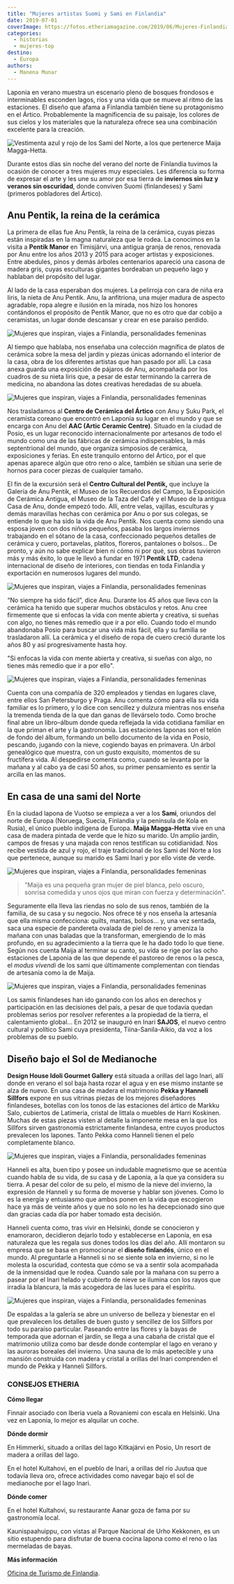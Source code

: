 ```yaml
---
title: "Mujeres artistas Suomi y Sami en Finlandia"
date: 2019-07-01
coverImage: https://fotos.etheriamagazine.com/2019/06/Mujeres-Finlandia-suomi-sami.jpg
categories: 
  - historias
  - mujeres-top
destino: 
  - Europa
authors: 
  - Manena Munar
---
```


Laponia en verano muestra un escenario pleno de bosques frondosos e interminables 
esconden lagos, ríos y una vida que se mueve al ritmo de las estaciones. El diseño que 
afama a Finlandia también tiene su protagonismo en el Ártico. Probablemente la 
magnificencia de su paisaje, los colores de sus cielos y los materiales que la 
naturaleza ofrece sea una combinación excelente para la creación. 

![Vestimenta azul y rojo de los Sami del Norte, a los que pertenerce Maija Magga-Hetta.](https://fotos.etheriamagazine.com/2019/06/Mujeres-Finlandia-vestido-sami.jpg "Vestimenta azul y rojo de los Sami del Norte, a los que pertenerce Maija Magga-Hetta. © Manena Munar")

Durante estos días sin noche del verano del norte de Finlandia tuvimos la ocasión de 
conocer a tres mujeres muy especiales. Les diferencia su forma de expresar el arte y les 
une su amor por esa tierra de **inviernos sin luz y veranos sin oscuridad**, donde 
conviven Suomi (finlandeses) y Sami (primeros pobladores del Ártico). 

## Anu Pentik, la reina de la cerámica

La primera de ellas fue Anu Pentik, la reina de la cerámica, cuyas piezas están 
inspiradas en la magna naturaleza que le rodea. La conocimos en la visita a **Pentik 
Manor** en Timisjärvi, una antigua granja de renos, renovada por Anu entre los años 2013 
y 2015 para acoger artistas y exposiciones. Entre abedules, pinos y demás árboles 
centenarios apareció una casona de madera gris, cuyas esculturas gigantes bordeaban un 
pequeño lago y hablaban del propósito del lugar. 

Al lado de la casa esperaban dos mujeres. La pelirroja con cara de niña era Iiris, la 
nieta de Anu Pentik. Anu, la anfitriona, una mujer madura de aspecto agradable, ropa 
alegre e ilusión en la mirada, nos hizo los honores contándonos el propósito de Pentik 
Manor, que no es otro que dar cobijo a ceramistas, un lugar donde descansar y crear en 
ese paraíso perdido. 

![Mujeres que inspiran, viajes a Finlandia, personalidades femeninas](https://fotos.etheriamagazine.com/2019/06/Mujeres-Finlandia-Ceramica.jpg "Platos de cerámica diseñados por Anu Pentik. © MM")

Al tiempo que hablaba, nos enseñaba una colección magnífica de platos de cerámica sobre 
la mesa del jardín y piezas únicas adornando el interior de la casa, obra de los 
diferentes artistas que han pasado por allí. La casa anexa guarda una exposición de 
pájaros de Anu, acompañada por los cuadros de su nieta Iiris que, a pesar de estar 
terminando la carrera de medicina, no abandona las dotes creativas heredadas de su 
abuela. 

![Mujeres que inspiran, viajes a Finlandia, personalidades femeninas](https://fotos.etheriamagazine.com/2019/06/Mujeres-Finlandia-pajaros.jpg "Anu Pentik en su estudio con sus pájaros de barro. © Manena Munar")

Nos trasladamos al **Centro de Cerámica del Ártico** con Anu y Suku Park, el ceramista 
coreano que encontró en Laponia su lugar en el mundo y que se encarga con Anu del **AAC 
(Artic Ceramic Centre)**. Situado en la ciudad de Posio, es un lugar reconocido 
internacionalmente por artesanos de todo el mundo como una de las fábricas de cerámica 
indispensables, la más septentrional del mundo, que organiza simposios de cerámica, 
exposiciones y ferias. En este tranquilo entorno del Ártico, por el que apenas aparece 
algún que otro reno o alce, también se sitúan una serie de hornos para cocer piezas de 
cualquier tamaño. 

El fin de la excursión será el **Centro Cultural del Pentik,** que incluye la Galería de 
Anu Pentik, el Museo de los Recuerdos del Campo, la Exposición de Cerámica Antigua, el 
Museo de la Taza del Café y el Museo de la antigua Casa de Anu, donde empezó todo. Allí, 
entre velas, vajillas, esculturas y demás maravillas hechas con cerámica por Anu o por 
sus colegas, se entiende lo que ha sido la vida de Anu Pentik. Nos cuenta como siendo 
una esposa joven con dos niños pequeños, pasaba los largos inviernos trabajando en el 
sótano de la casa, confeccionado pequeños detalles de cerámica y cuero, portavelas, 
platitos, floreros, pantalones o bolsos… De pronto, y aún no sabe explicar bien ni cómo 
ni por qué, sus obras tuvieron más y más éxito, lo que le llevó a fundar en 1971 
**Pentik LTD**, cadena internacional de diseño de interiores, con tiendas en toda 
Finlandia y exportación en numerosos lugares del mundo. 

![Mujeres que inspiran, viajes a Finlandia, personalidades femeninas](https://fotos.etheriamagazine.com/2019/06/Mujeres-Finlandia-tienda-Pentik.jpg "Diseño de Anu Pentik en su tienda de Posio. © MM")

“No siempre ha sido fácil”, dice Anu. Durante los 45 años que lleva con la cerámica ha 
tenido que superar muchos obstáculos y retos. Anu cree firmemente que si enfocas la vida 
con mente abierta y creativa, si sueñas con algo, no tienes más remedio que ir a por 
ello. Cuando todo el mundo abandonaba Posio para buscar una vida más fácil, ella y su 
familia se trasladaron allí. La cerámica y el diseño de ropa de cuero creció durante los 
años 80 y así progresivamente hasta hoy. 

"Si enfocas la vida con mente abierta y creativa, si sueñas con algo, no tienes más 
remedio que ir a por ello". 

![Mujeres que inspiran, viajes a Finlandia, personalidades femeninas](https://fotos.etheriamagazine.com/2019/06/Mujeres-Finlandia-jardin-Pentik.jpg "Jardín de la Casa-Estudio de Anu Pentik con obras de los artistas que se han alojado en ella. © MM")

Cuenta con una compañía de 320 empleados y tiendas en lugares clave, entre ellos San 
Petersburgo y Praga. Anu comenta cómo para ella su vida familiar es lo primero, y lo 
dice con sencillez y dulzura mientras nos enseña la tremenda tienda de la que dan ganas 
de llevárselo todo. Como broche final abre un libro–álbum donde queda reflejada la vida 
cotidiana familiar en la que priman el arte y la gastronomía. Las estaciones laponas son 
el telón de fondo del álbum, formando un bello documento de la vida en Posio, pescando, 
jugando con la nieve, cogiendo bayas en primavera. Un árbol genealógico que muestra, con 
un gusto exquisito, momentos de su fructífera vida. Al despedirse comenta como, cuando 
se levanta por la mañana y al cabo ya de casi 50 años, su primer pensamiento es sentir 
la arcilla en las manos. 

## En casa de una sami del Norte

En la ciudad lapona de Vuotso se empieza a ver a los **Sami**, oriundos del norte de 
Europa (Noruega, Suecia, Finlandia y la península de Kola en Rusia), el único pueblo 
indígena de Europa. **Maija Magga-Hetta** vive en una casa de madera pintada de verde 
que le hizo su marido. Un amplio jardín, campos de fresas y una majada con renos 
testifican su cotidianidad. Nos recibe vestida de azul y rojo, el traje tradicional de 
los Sami del Norte a los que pertenece, aunque su marido es Sami Inari y por ello viste 
de verde. 

![Mujeres que inspiran, viajes a Finlandia, personalidades femeninas](https://fotos.etheriamagazine.com/2019/06/Mujeres-Finlandia-samis.jpg "Casa de Maija Magga-Hetta. © MM")

> "Maija es una pequeña gran mujer de piel blanca, pelo oscuro, sonrisa comedida y unos 
> ojos que miran con fuerza y determinación". 

Seguramente ella lleva las riendas no solo de sus renos, también de la familia, de su 
casa y su negocio. Nos ofrece té y nos enseña la artesanía que ella misma confecciona: 
quilts, mantas, bolsos… y, una vez sentada, saca una especie de pandereta ovalada de 
piel de reno y ameniza la mañana con unas baladas que la transforman, emergiendo de lo 
más profundo, en su agradecimiento a la tierra que le ha dado todo lo que tiene. Según 
nos cuenta Maija al terminar su canto, su vida se rige por las ocho estaciones de 
Laponia de las que depende el pastoreo de renos o la pesca, el _modus vivendi_ de los 
sami que últimamente complementan con tiendas de artesanía como la de Maija. 

![Mujeres que inspiran, viajes a Finlandia, personalidades femeninas](https://fotos.etheriamagazine.com/2019/06/Mujeres-Finlandia-suomi-sami.jpg "A las mujeres Suomi (finlandesas) y Sami (primeros pobladores del país) les une el amor por su tierra. © MM")

Los samis finlandeses han ido ganando con los años en derechos y participación en las 
decisiones del país, a pesar de que todavía quedan problemas serios por resolver 
referentes a la propiedad de la tierra, el calentamiento global… En 2012 se inauguró en 
Inari **SAJOS**, el nuevo centro cultural y político Sami cuya presidenta, 
Tiina-Sanila-Aikio, da voz a los problemas de su pueblo. 

## Diseño bajo el Sol de Medianoche

**Design House Idoli Gourmet Gallery** está situada a orillas del lago Inari, allí donde 
en verano el sol baja hasta rozar el agua y en ese mismo instante se alza de nuevo. En 
una casa de madera el matrimonio **Pekka y Hanneli Sillfors** expone en sus vitrinas 
piezas de los mejores diseñadores finlandeses, botellas con los tonos de las estaciones 
del ártico de Markku Salo, cubiertos de Latimeria, cristal de Iittala o muebles de Harri 
Koskinen. Muchas de estas piezas visten al detalle la imponente mesa en la que los 
Sillfors sirven gastronomía estrictamente finlandesa, entre cuyos productos prevalecen 
los lapones. Tanto Pekka como Hanneli tienen el pelo completamente blanco. 

![Mujeres que inspiran, viajes a Finlandia, personalidades femeninas](https://fotos.etheriamagazine.com/2019/06/Mujeres-Finlandia-cenas-Millfors.jpg "En las comidas gourmet del matrimonio Sillfors, con productos finlandeses, emplean piezas de los diseñadores a los que representan. © MM")

Hanneli es alta, buen tipo y posee un indudable magnetismo que se acentúa cuando habla 
de su vida, de su casa y de Laponia, a la que ya considera su tierra. A pesar del color 
de su pelo, el mismo de la nieve del invierno, la expresión de Hanneli y su forma de 
moverse y hablar son jóvenes. Como lo es la energía y entusiasmo que ambos ponen en la 
vida que escogieron hace ya más de veinte años y que no solo no les ha decepcionado sino 
que dan gracias cada día por haber tomado esta decisión. 

Hanneli cuenta como, tras vivir en Helsinki, donde se conocieron y enamoraron, 
decidieron dejarlo todo y establecerse en Laponia, en esa naturaleza que les regala sus 
dones todos los días del año. Allí montaron su empresa que se basa en promocionar el 
**diseño finlandés**, único en el mundo. Al preguntarle a Hanneli si no se siente sola 
en invierno, si no le molesta la oscuridad, contesta que cómo se va a sentir sola 
acompañada de la inmensidad que le rodea. Cuando sale por la mañana con su perro a 
pasear por el Inari helado y cubierto de nieve se ilumina con los rayos que irradia la 
blancura, la más acogedora de las luces para el espíritu. 

![Mujeres que inspiran, viajes a Finlandia, personalidades femeninas](https://fotos.etheriamagazine.com/2019/06/Mujeres-Finlandia-matrimonio-Sillfors.jpg "El matrimonio Sillfors en la cabaña de cristal a orillas del Lago Inari. © MM")

De espaldas a la galería se abre un universo de belleza y bienestar en el que prevalecen 
los detalles de buen gusto y sencillez de los Sillfors por todo su paraíso particular. 
Paseando entre las flores y la bayas de temporada que adornan el jardín, se llega a una 
cabaña de cristal que el matrimonio utiliza como bar desde donde contemplar el lago en 
verano y las auroras boreales del invierno. Una sauna de lo más apetecible y una mansión 
construida con madera y cristal a orillas del Inari comprenden el mundo de Pekka y 
Hanneli Sillfors. 

### CONSEJOS ETHERIA

**Cómo llegar** 

Finnair asociado con Iberia vuela a Rovaniemi con escala en Helsinki. Una vez en 
Laponia, lo mejor es alquilar un coche. 

**Dónde dormir** 

En Himmerki, situado a orillas del lago Kitkajärvi en Posio, Un resort de madera a 
orillas del lago. 

En el hotel Kultahovi, en el pueblo de Inari, a orillas del río Juutua que todavía lleva 
oro, ofrece actividades como navegar bajo el sol de medianoche por el lago Inari. 

**Dónde comer** 

En el hotel Kultahovi, su restaurante Aanar goza de fama por su gastronomía local. 

Kaunispaahuippu, con vistas al Parque Nacional de Urho Kekkonen, es un sitio estupendo 
para disfrutar de buena cocina lapona como el reno o las mermeladas de bayas. 

**Más información** 

[Oficina de Turismo de Finlandia](https://www.visitfinland.com/).
